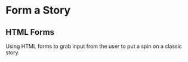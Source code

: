 # Form a Story


## HTML Forms
Using HTML forms to grab input from the user to put a spin on a classic story.
